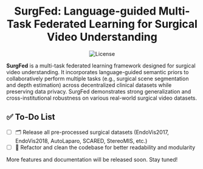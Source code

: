 <h1 align="center">SurgFed: Language-guided Multi-Task Federated Learning for Surgical Video Understanding</h1>

<p align="center">
    <img src="https://img.shields.io/github/license/yourname/SurgFed?style=flat" alt="License"/>
</p>

**SurgFed** is a multi-task federated learning framework designed for surgical video understanding. It incorporates language-guided semantic priors to collaboratively perform multiple tasks (e.g., surgical scene segmentation and depth estimation) across decentralized clinical datasets while preserving data privacy. SurgFed demonstrates strong generalization and cross-institutional robustness on various real-world surgical video datasets.

## ✅ To-Do List

- [ ] 🗂️ Release all pre-processed surgical datasets (EndoVis2017, EndoVis2018, AutoLaparo, SCARED, StereoMIS, etc.)
- [ ] 🧹 Refactor and clean the codebase for better readability and modularity

More features and documentation will be released soon. Stay tuned!
